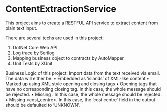 # ContentExtractionService
This project aims to create a RESTFUL API service to extract content from plain text input.

There are several techs are used in this project:
1. DotNet Core Web API
2. Log trace by Serilog
3. Mapping business object to contracts by AutoMapper
4. Unit Tests by XUnit

Business Logic of this project:
Import data from the text received via email.
The data will either be:
• Embedded as ‘islands’ of XML-like content
• Marked up using XML style opening and closing tags
• Opening tags that have no corresponding closing tag. In this case, the whole message should be rejected.
• Missing <total>. In this case, the whole message should be rejected.
• Missing <cost_centre>. In this case, the ‘cost centre’ field in the output should be defaulted to ‘UNKNOWN’.
